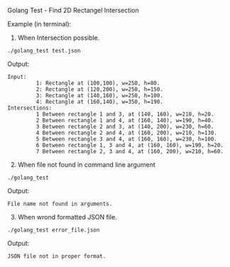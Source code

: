 Golang Test - Find 2D Rectangel Intersection

Example (in terminal):
1) When Intersection possible.
```
./golang_test test.json
```
Output:
```
Input:
         1: Rectangle at (100,100), w=250, h=80.
         2: Rectangle at (120,200), w=250, h=150.
         3: Rectangle at (140,160), w=250, h=100.
         4: Rectangle at (160,140), w=350, h=190.
Intersections:
         1 Between rectangle 1 and 3, at (140, 160), w=210, h=20.
         2 Between rectangle 1 and 4, at (160, 140), w=190, h=40.
         3 Between rectangle 2 and 3, at (140, 200), w=230, h=60.
         4 Between rectangle 2 and 4, at (160, 200), w=210, h=130.
         5 Between rectangle 3 and 4, at (160, 160), w=230, h=100.
         6 Between rectangle 1, 3 and 4, at (160, 160), w=190, h=20.
         7 Between rectangle 2, 3 and 4, at (160, 200), w=210, h=60.
```

2) When file not found in command line argument
```
./golang_test
```
Output:
```
File name not found in arguments.
```

3) When wrond formatted JSON file.
```
./golang_test error_file.json
```

Output:
```
JSON file not in proper format.
```